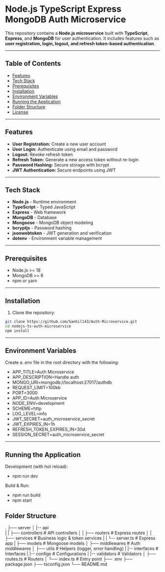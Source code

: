 # Node.js TypeScript Express MongoDB Auth Microservice

This repository contains a **Node.js microservice** built with **TypeScript**, **Express**, and **MongoDB** for user authentication. It includes features such as **user registration, login, logout, and refresh token-based authentication**.

---

## Table of Contents

- [Features](#features)  
- [Tech Stack](#tech-stack)  
- [Prerequisites](#prerequisites)  
- [Installation](#installation)  
- [Environment Variables](#environment-variables)  
- [Running the Application](#running-the-application) 
- [Folder Structure](#folder-structure)  
- [License](#license)

---

## Features

- **User Registration:** Create a new user account  
- **User Login:** Authenticate using email and password  
- **Logout:** Revoke refresh token  
- **Refresh Token:** Generate a new access token without re-login  
- **Password Hashing:** Secure storage with bcrypt  
- **JWT Authentication:** Secure endpoints using JWT  

---

## Tech Stack

- **Node.js** - Runtime environment  
- **TypeScript** - Typed JavaScript  
- **Express** - Web framework  
- **MongoDB** - Database  
- **Mongoose** - MongoDB object modeling  
- **bcryptjs** - Password hashing  
- **jsonwebtoken** - JWT generation and verification  
- **dotenv** - Environment variable management  

---

## Prerequisites

- Node.js >= 18  
- MongoDB >= 6  
- npm or yarn  

---

## Installation

1. Clone the repository:

```bash
git clone https://github.com/Sanhil143/Auth-Microservice.git
cd nodejs-ts-auth-microservice
npm install
```
---
 
## Environment Variables

Create a .env file in the root directory with the following:

- APP_TITLE=Auth Microservice
- APP_DESCRIPTION=Handle auth
- MONGO_URI=mongodb://localhost:27017/authdb
- REQUEST_LIMIT=100kb
- PORT=3000
- APP_ID=Auth Microservice
- NODE_ENV=development
- SCHEME=http
- LOG_LEVEL=info
- JWT_SECRET=auth_microservice_secret
- JWT_EXPIRES_IN=1h
- REFRESH_TOKEN_EXPIRES_IN=30d
- SESSION_SECRET=auth_microservice_secret

---

## Running the Application

Development (with hot reload):
- npm run dev

Build & Run:
- npm run build
- npm start


## Folder Structure

.
├── server
│   |-- api    
|   |   ├── controllers      # API controllers
│   |   ├── routers          # Express routes
│   |   ├── services         # Business logic & token services
|   |   └-- server.ts        # Express app
|   ├── models           # Mongoose models
│   ├── middlewares      # Auth middlewares
│   ├── utils            # Helpers (logger, error handling)
|   |-- interfaces       # Interfaces
|   |-- configs          # Configurations
|   |-- validators       # Validators
│   ├── routes.ts        # Routers
│   └── index.ts        # Entry point
├── .env
├── package.json
├── tsconfig.json
└── README.md
